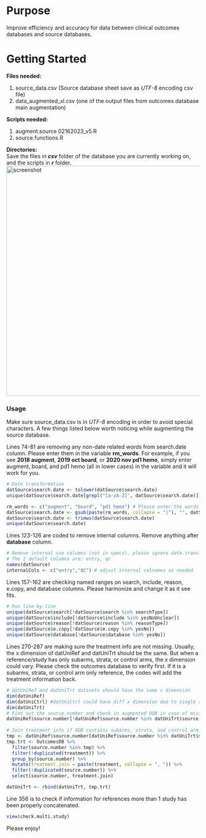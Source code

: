 # Purpose
Improve efficiency and accuracy for data between clinical outcomes databases and source databases.

# Getting Started
**Files needed:**
1. source_data.csv (Source database sheet save as *UTF-8* encoding csv file)
2. data_augmented_xl.csv (one of the output files from outcomes database main augmentation)

**Scripts needed:**
1. augment.source 02162023_v5.R
2. source.functions.R

**Directories:**<br>
Save the files in ***csv*** folder of the database you are currently working on, and the scripts in ***r*** folder.<br>
<img width="600" alt="screenshot" src="https://user-images.githubusercontent.com/49822948/223860085-6c833ba4-e071-45b0-a2c1-09055c93e10b.PNG">

### Usage
Make sure source_data.csv is in *UTF-8* encoding in order to avoid special characters. A few things listed below worth noticing while augmenting the source database.

Lines 74-81 are removing any non-date related words from search.date column. Please enter them in the variable **rm_words**. For example, if you see **2018 augment**, **2019 oct board**, or **2020 nov pd1 hemo**, simply enter augment, board, and pd1 hemo (all in lower cases) in the variable and it will work for you.
```r
# Date transformation
datSource$search.date <- tolower(datSource$search.date)
unique(datSource$search.date[grepl("[a-zA-Z]", datSource$search.date)])

rm_words <- c("augment", "board", "pd1 hemo") # Please enter the words shown above that are not related to dates
datSource$search.date <- gsub(paste(rm_words, collapse = "|"), "", datSource$search.date)
datSource$search.date <- trimws(datSource$search.date)
unique(datSource$search.date)
```

Lines 123-126 are coded to remove internal columns. Remove anything after **database** column.
```r
# Remove internal use columns (not in specs), please ignore date.transform column
# The 2 default columns are: entry, qc
names(datSource)
internalCols <- c("entry","QC") # adjust internal colnames as needed
```

Lines 157-162 are checking named ranges on search, include, reason, e.copy, and database columns. Please harmonize and change it as it see fits.
```r
# Run line-by-line
unique(datSource$search[!datSource$search %in% searchType])
unique(datSource$include[!datSource$include %in% yesNoUnclear])
unique(datSource$reason[!datSource$reason %in% reasonType])
unique(datSource$e.copy[!datSource$e.copy %in% yesNo])
unique(datSource$database[!datSource$database %in% yesNo])
```

Lines 270-287 are making sure the treatment info are not missing. Usually, the x dimension of datUniRef and datUniTrt should be the same. But when a reference/study has only subarms, strata, or control arms, the x dimension could vary. Please check the outcomes database to verify first. If it is a subarms, strata, or control arm only reference, the codes will add the treatment information back.
```r
# datUniRef and datUniTrt datasets should have the same x dimension
dim(datUniRef)
dim(datUniCtrl) #datUniCtrl could have diff x dimension due to single arm studies
dim(datUniTrt)
# Find out the source.number and check in augmented ODB in case of missing datUniTrt
datUniRef$source.number[!datUniRef$source.number %in% datUniTrt$source.number]
 
# Join treatment info if ODB contains subarms, strata, and control arm only references
tmp <- datUniRef$source.number[datUniRef$source.number %in% datUniTrt$source.number == FALSE]
tmp.trt <- OutcomesDB %>%
  filter(source.number %in% tmp) %>%
  filter(!duplicated(treatment)) %>%
  group_by(source.number) %>%
  mutate(treatment.join = paste(treatment, collapse = ", ")) %>%
  filter(!duplicated(source.number)) %>%
  select(source.number, treatment.join)

datUniTrt <- rbind(datUniTrt, tmp.trt)
```

Line 356 is to check if information for references more than 1 study has been properly concatenated.
```r
view(check.multi.study)
```

Please enjoy!
